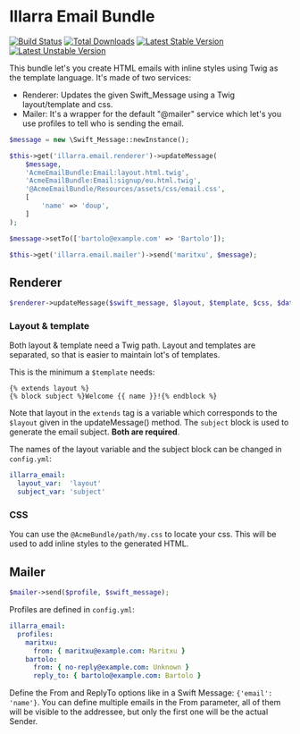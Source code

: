 Illarra Email Bundle
====================

[![Build Status](https://secure.travis-ci.org/illarra/IllarraEmailBundle.png)](http://travis-ci.org/illarra/IllarraEmailBundle) [![Total Downloads](https://poser.pugx.org/illarra/email-bundle/d/total.png)](https://packagist.org/packages/illarra/email-bundle) [![Latest Stable Version](https://poser.pugx.org/illarra/email-bundle/version.png)](https://packagist.org/packages/illarra/email-bundle) [![Latest Unstable Version](https://poser.pugx.org/illarra/email-bundle/v/unstable.png)](https://packagist.org/packages/illarra/email-bundle)

This bundle let's you create HTML emails with inline styles using Twig as the template language. It's made of two services:

  - Renderer: Updates the given Swift_Message using a Twig layout/template and css.
  - Mailer: It's a wrapper for the default "@mailer" service which let's you use profiles to tell who is sending the email.

```php
$message = new \Swift_Message::newInstance();

$this->get('illarra.email.renderer')->updateMessage(
    $message,
    'AcmeEmailBundle:Email:layout.html.twig',
    'AcmeEmailBundle:Email:signup/eu.html.twig',
    '@AcmeEmailBundle/Resources/assets/css/email.css',
    [
        'name' => 'doup',
    ]
);

$message->setTo(['bartolo@example.com' => 'Bartolo']);

$this->get('illarra.email.mailer')->send('maritxu', $message);
```

Renderer
--------

```php
$renderer->updateMessage($swift_message, $layout, $template, $css, $data);
```

### Layout & template

Both layout & template need a Twig path. Layout and templates are separated, so that is easier to maintain lot's of 
templates. 


This is the minimum a `$template` needs:

```twig
{% extends layout %}
{% block subject %}Welcome {{ name }}!{% endblock %}
```

Note that layout in the `extends` tag is a variable which corresponds to the 
`$layout` given in the updateMessage() method. The `subject` block is used to 
generate the email subject. **Both are required**.

The names of the layout variable and the subject block can be changed in
`config.yml`:

```yml
illarra_email:
  layout_var:  'layout'
  subject_var: 'subject'
```

### CSS

You can use the `@AcmeBundle/path/my.css` to locate your css. This will be used
to add inline styles to the generated HTML.

Mailer
------

```php
$mailer->send($profile, $swift_message);
```

Profiles are defined in `config.yml`:

```yml
illarra_email:
  profiles:
    maritxu:
      from: { maritxu@example.com: Maritxu }
    bartolo:
      from: { no-reply@example.com: Unknown }
      reply_to: { bartolo@example.com: Bartolo }
```

Define the From and ReplyTo options like in a Swift Message: 
`{'email': 'name'}`. You can define multiple emails in the From parameter, all
of them will be visible to the addressee, but only the first one will be the 
actual Sender.
